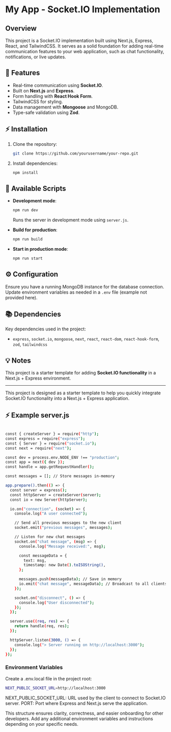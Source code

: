 # My App - Socket.IO Implementation

## Overview

This project is a Socket.IO implementation built using Next.js, Express, React, and TailwindCSS.
It serves as a solid foundation for adding real-time communication features to your web application, such as chat functionality, notifications, or live updates.

## 🚀 Features

- Real-time communication using **Socket.IO**.
- Built on **Next.js** and **Express**.
- Form handling with **React Hook Form**.
- TailwindCSS for styling.
- Data management with **Mongoose** and MongoDB.
- Type-safe validation using **Zod**.

## ⚡ Installation

1. Clone the repository:

   ```bash
   git clone https://github.com/yourusername/your-repo.git
   ```

2. Install dependencies:
   ```bash
   npm install
   ```

## 🚧 Available Scripts

- **Development mode**:

  ```bash
  npm run dev
  ```

  Runs the server in development mode using `server.js`.

- **Build for production**:

  ```bash
  npm run build
  ```

- **Start in production mode**:
  ```bash
  npm run start
  ```

## ⚙️ Configuration

Ensure you have a running MongoDB instance for the database connection.  
Update environment variables as needed in a `.env` file (example not provided here).

## 📚 Dependencies

Key dependencies used in the project:

- `express`, `socket.io`, `mongoose`, `next`, `react`, `react-dom`, `react-hook-form`, `zod`, `tailwindcss`

## 💡 Notes

This project is a starter template for adding **Socket.IO functionality** in a Next.js + Express environment.

---

This project is designed as a starter template to help you quickly integrate Socket.IO functionality into a Next.js + Express application.

## ⚡ Example server.js

```bash

const { createServer } = require("http");
const express = require("express");
const { Server } = require("socket.io");
const next = require("next");

const dev = process.env.NODE_ENV !== "production";
const app = next({ dev });
const handle = app.getRequestHandler();

const messages = []; // Store messages in-memory

app.prepare().then(() => {
  const server = express();
  const httpServer = createServer(server);
  const io = new Server(httpServer);

  io.on("connection", (socket) => {
    console.log("A user connected");

    // Send all previous messages to the new client
    socket.emit("previous messages", messages);

    // Listen for new chat messages
    socket.on("chat message", (msg) => {
      console.log("Message received:", msg);

      const messageData = {
        text: msg,
        timestamp: new Date().toISOString(),
      };

      messages.push(messageData); // Save in memory
      io.emit("chat message", messageData); // Broadcast to all clients
    });

    socket.on("disconnect", () => {
      console.log("User disconnected");
    });
  });

  server.use((req, res) => {
    return handle(req, res);
  });

  httpServer.listen(3000, () => {
    console.log("> Server running on http://localhost:3000");
  });
});


```

### Environment Variables

Create a .env.local file in the project root:

```bash
NEXT_PUBLIC_SOCKET_URL=http://localhost:3000

```

NEXT_PUBLIC_SOCKET_URL: URL used by the client to connect to Socket.IO server.
PORT: Port where Express and Next.js serve the application.

This structure ensures clarity, correctness, and easier onboarding for other developers.
Add any additional environment variables and instructions depending on your specific needs.
